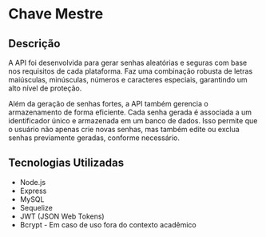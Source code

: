 # Chave Mestre

## Descrição

A API foi desenvolvida para gerar senhas aleatórias e seguras com base nos requisitos de cada plataforma. Faz uma combinação robusta de letras maiúsculas, minúsculas, números e caracteres especiais, garantindo um alto nível de proteção.

Além da geração de senhas fortes, a API também gerencia o armazenamento de forma eficiente. Cada senha gerada é associada a um identificador único e armazenada em um banco de dados. Isso permite que o usuário não apenas crie novas senhas, mas também edite ou exclua senhas previamente geradas, conforme necessário.


## Tecnologias Utilizadas

- Node.js
- Express
- MySQL
- Sequelize
- JWT (JSON Web Tokens)
- Bcrypt - Em caso de uso fora do contexto acadêmico

